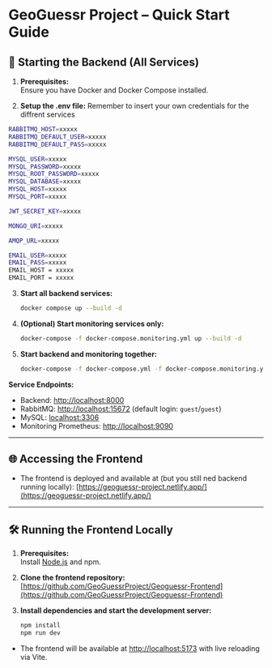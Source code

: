 
# GeoGuessr Project – Quick Start Guide

## 🚀 Starting the Backend (All Services)

1. **Prerequisites:**  
    Ensure you have Docker and Docker Compose installed.

2. **Setup the .env file:**
   Remember to insert your own credentials for the diffrent services
```bash
RABBITMQ_HOST=xxxxx
RABBITMQ_DEFAULT_USER=xxxxx
RABBITMQ_DEFAULT_PASS=xxxxx

MYSQL_USER=xxxxx
MYSQL_PASSWORD=xxxxx
MYSQL_ROOT_PASSWORD=xxxxx
MYSQL_DATABASE=xxxxx
MYSQL_HOST=xxxxx
MYSQL_PORT=xxxxx

JWT_SECRET_KEY=xxxxx

MONGO_URI=xxxxx

AMQP_URL=xxxxx

EMAIL_USER=xxxxx
EMAIL_PASS=xxxxx
EMAIL_HOST = xxxxx
EMAIL_PORT = xxxxx
```

3. **Start all backend services:**
    ```bash
    docker compose up --build -d
    ```

4. **(Optional) Start monitoring services only:**
    ```bash
    docker-compose -f docker-compose.monitoring.yml up --build -d
    ```

5. **Start backend and monitoring together:**
    ```bash
    docker-compose -f docker-compose.yml -f docker-compose.monitoring.yml up --build -d
    ```



**Service Endpoints:**
- Backend: [http://localhost:8000](http://localhost:8000)
- RabbitMQ: [http://localhost:15672](http://localhost:15672) (default login: `guest`/`guest`)
- MySQL: [localhost:3306](http://localhost:3306)
- Monitoring Prometheus: [http://localhost:9090](http://localhost:9090)
---

## 🌐 Accessing the Frontend

- The frontend is deployed and available at (but you still ned backend running locally):
  [https://geoguessr-project.netlify.app/](https://geoguessr-project.netlify.app/)

---

## 🛠️ Running the Frontend Locally

1. **Prerequisites:**  
    Install [Node.js](https://nodejs.org/) and npm.

2. **Clone the frontend repository:**  
    [https://github.com/GeoGuessrProject/Geoguessr-Frontend](https://github.com/GeoGuessrProject/Geoguessr-Frontend)

3. **Install dependencies and start the development server:**
    ```bash
    npm install
    npm run dev
    ```

- The frontend will be available at [http://localhost:5173](http://localhost:5173) with live reloading via Vite.
